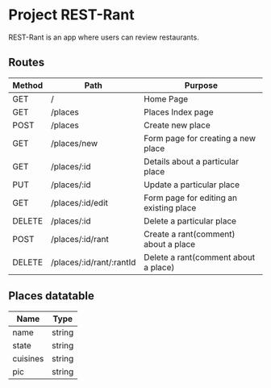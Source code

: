# Project REST-Rant

REST-Rant is an app where users can review restaurants.


## Routes

| Method | Path | Purpose |
|--------|------|---------|
|  GET   |  /   | Home Page |
|  GET   | /places | Places Index page |
|  POST  | /places | Create new place  |
|  GET   | /places/new | Form page for creating a new place |
|  GET   | /places/:id | Details about a particular place   |
|  PUT   | /places/:id | Update a particular place |
|  GET   | /places/:id/edit  | Form page for editing an existing place |
| DELETE | /places/:id | Delete a particular place |
|  POST  | /places/:id/rant  | Create a rant(comment) about a place    |
| DELETE | /places/:id/rant/:rantId | Delete a rant(comment about a place) |

## Places datatable



| Name | Type |
|------|------|
| name | string |
| state | string |
| cuisines | string |
| pic | string |